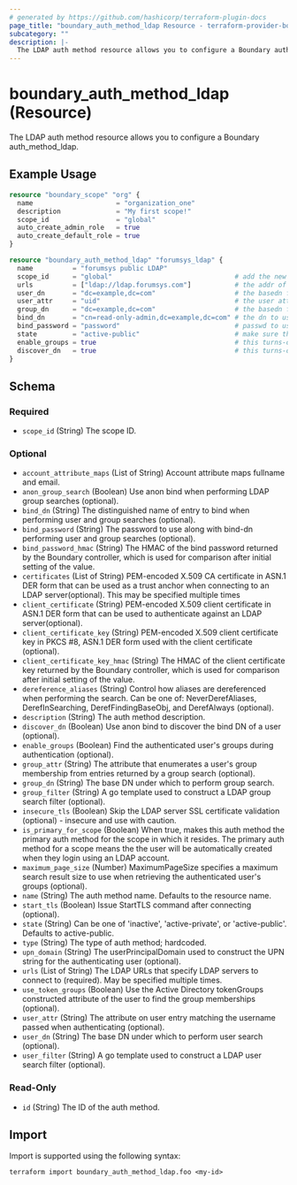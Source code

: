 ```yaml
---
# generated by https://github.com/hashicorp/terraform-plugin-docs
page_title: "boundary_auth_method_ldap Resource - terraform-provider-boundary"
subcategory: ""
description: |-
  The LDAP auth method resource allows you to configure a Boundary authmethodldap.
---
```


# boundary_auth_method_ldap (Resource)

The LDAP auth method resource allows you to configure a Boundary auth_method_ldap.

## Example Usage

```terraform
resource "boundary_scope" "org" {
  name                     = "organization_one"
  description              = "My first scope!"
  scope_id                 = "global"
  auto_create_admin_role   = true
  auto_create_default_role = true
}

resource "boundary_auth_method_ldap" "forumsys_ldap" {
  name          = "forumsys public LDAP"
  scope_id      = "global"                               # add the new auth method to the global scope
  urls          = ["ldap://ldap.forumsys.com"]           # the addr of the LDAP server
  user_dn       = "dc=example,dc=com"                    # the basedn for users
  user_attr     = "uid"                                  # the user attribute
  group_dn      = "dc=example,dc=com"                    # the basedn for groups
  bind_dn       = "cn=read-only-admin,dc=example,dc=com" # the dn to use when binding
  bind_password = "password"                             # passwd to use when binding
  state         = "active-public"                        # make sure the new auth-method is available to everyone
  enable_groups = true                                   # this turns-on the discovery of a user's groups
  discover_dn   = true                                   # this turns-on the discovery of an authenticating user's dn
}
```

<!-- schema generated by tfplugindocs -->
## Schema

### Required

- `scope_id` (String) The scope ID.

### Optional

- `account_attribute_maps` (List of String) Account attribute maps fullname and email.
- `anon_group_search` (Boolean) Use anon bind when performing LDAP group searches (optional).
- `bind_dn` (String) The distinguished name of entry to bind when performing user and group searches (optional).
- `bind_password` (String) The password to use along with bind-dn performing user and group searches (optional).
- `bind_password_hmac` (String) The HMAC of the bind password returned by the Boundary controller, which is used for comparison after initial setting of the value.
- `certificates` (List of String) PEM-encoded X.509 CA certificate in ASN.1 DER form that can be used as a trust anchor when connecting to an LDAP server(optional).  This may be specified multiple times
- `client_certificate` (String) PEM-encoded X.509 client certificate in ASN.1 DER form that can be used to authenticate against an LDAP server(optional).
- `client_certificate_key` (String) PEM-encoded X.509 client certificate key in PKCS #8, ASN.1 DER form used with the client certificate (optional).
- `client_certificate_key_hmac` (String) The HMAC of the client certificate key returned by the Boundary controller, which is used for comparison after initial setting of the value.
- `dereference_aliases` (String) Control how aliases are dereferenced when performing the search. Can be one of: NeverDerefAliases, DerefInSearching, DerefFindingBaseObj, and DerefAlways (optional).
- `description` (String) The auth method description.
- `discover_dn` (Boolean) Use anon bind to discover the bind DN of a user (optional).
- `enable_groups` (Boolean) Find the authenticated user's groups during authentication (optional).
- `group_attr` (String) The attribute that enumerates a user's group membership from entries returned by a group search (optional).
- `group_dn` (String) The base DN under which to perform group search.
- `group_filter` (String) A go template used to construct a LDAP group search filter (optional).
- `insecure_tls` (Boolean) Skip the LDAP server SSL certificate validation (optional) - insecure and use with caution.
- `is_primary_for_scope` (Boolean) When true, makes this auth method the primary auth method for the scope in which it resides. The primary auth method for a scope means the the user will be automatically created when they login using an LDAP account.
- `maximum_page_size` (Number) MaximumPageSize specifies a maximum search result size to use when retrieving the authenticated user's groups (optional).
- `name` (String) The auth method name. Defaults to the resource name.
- `start_tls` (Boolean) Issue StartTLS command after connecting (optional).
- `state` (String) Can be one of 'inactive', 'active-private', or 'active-public'. Defaults to active-public.
- `type` (String) The type of auth method; hardcoded.
- `upn_domain` (String) The userPrincipalDomain used to construct the UPN string for the authenticating user (optional).
- `urls` (List of String) The LDAP URLs that specify LDAP servers to connect to (required).  May be specified multiple times.
- `use_token_groups` (Boolean) Use the Active Directory tokenGroups constructed attribute of the user to find the group memberships (optional).
- `user_attr` (String) The attribute on user entry matching the username passed when authenticating (optional).
- `user_dn` (String) The base DN under which to perform user search (optional).
- `user_filter` (String) A go template used to construct a LDAP user search filter (optional).

### Read-Only

- `id` (String) The ID of the auth method.

## Import

Import is supported using the following syntax:

```shell
terraform import boundary_auth_method_ldap.foo <my-id>
```

